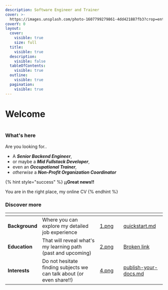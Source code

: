 ```yaml
---
description: Software Engineer and Trainer
cover: >-
  https://images.unsplash.com/photo-1607799279861-4dd421887fb3?crop=entropy&cs=srgb&fm=jpg&ixid=M3wxOTcwMjR8MHwxfHNlYXJjaHwxfHxwcm9ncmFtbWluZ3xlbnwwfHx8fDE3MjUzOTAxOTR8MA&ixlib=rb-4.0.3&q=85
coverY: 0
layout:
  cover:
    visible: true
    size: full
  title:
    visible: true
  description:
    visible: false
  tableOfContents:
    visible: true
  outline:
    visible: true
  pagination:
    visible: true
---
```


# Welcome

<img src=".gitbook/assets/file.excalidraw (1).svg" alt="" class="gitbook-drawing">

### What's here

Are you looking for..

* A _**Senior Backend Engineer**_,&#x20;
* or maybe a _**Mid Fullstack Developer**_,&#x20;
* even an _**Occupational Trainer**,_&#x20;
* _otherwise_ a _**Non-Profit Organization Coordinator**_&#x20;

{% hint style="success" %}
**¡¡Great news!!**&#x20;

You are in the right place, my online CV
{% endhint %}

### Discover more

<table data-view="cards"><thead><tr><th></th><th></th><th data-hidden data-card-cover data-type="files"></th><th data-hidden></th><th data-hidden data-card-target data-type="content-ref"></th></tr></thead><tbody><tr><td><strong>Background</strong></td><td>Where you can explore my detailed job experience</td><td><a href=".gitbook/assets/1.png">1.png</a></td><td></td><td><a href="discover/quickstart.md">quickstart.md</a></td></tr><tr><td><strong>Education</strong></td><td>That will reveal what's my learning path (past and upcoming)</td><td><a href=".gitbook/assets/2.png">2.png</a></td><td></td><td><a href="broken-reference">Broken link</a></td></tr><tr><td><strong>Interests</strong></td><td>Do not hesitate finding subjects we can talk about (or even share!!)</td><td><a href=".gitbook/assets/4.png">4.png</a></td><td></td><td><a href="discover/publish-your-docs.md">publish-your-docs.md</a></td></tr></tbody></table>

